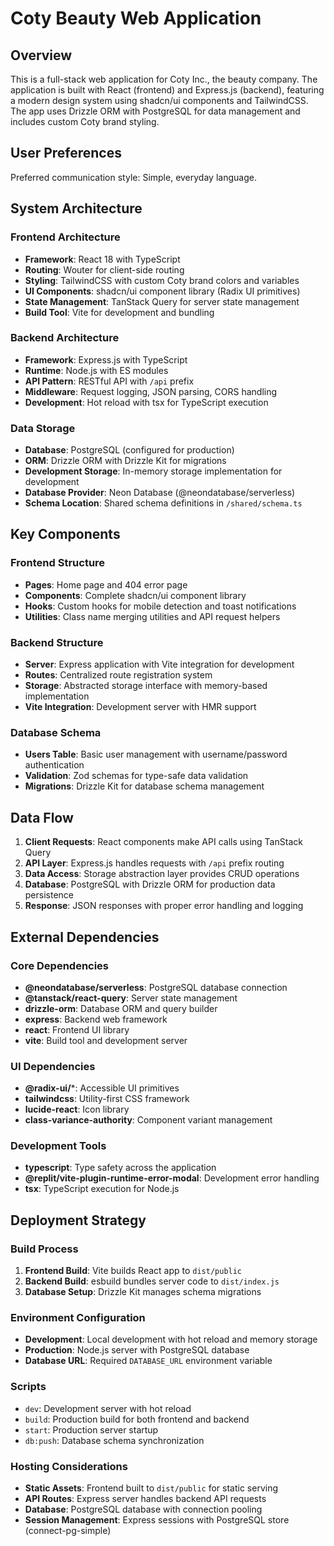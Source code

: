 # Coty Beauty Web Application

## Overview

This is a full-stack web application for Coty Inc., the beauty company. The application is built with React (frontend) and Express.js (backend), featuring a modern design system using shadcn/ui components and TailwindCSS. The app uses Drizzle ORM with PostgreSQL for data management and includes custom Coty brand styling.

## User Preferences

Preferred communication style: Simple, everyday language.

## System Architecture

### Frontend Architecture
- **Framework**: React 18 with TypeScript
- **Routing**: Wouter for client-side routing
- **Styling**: TailwindCSS with custom Coty brand colors and variables
- **UI Components**: shadcn/ui component library (Radix UI primitives)
- **State Management**: TanStack Query for server state management
- **Build Tool**: Vite for development and bundling

### Backend Architecture
- **Framework**: Express.js with TypeScript
- **Runtime**: Node.js with ES modules
- **API Pattern**: RESTful API with `/api` prefix
- **Middleware**: Request logging, JSON parsing, CORS handling
- **Development**: Hot reload with tsx for TypeScript execution

### Data Storage
- **Database**: PostgreSQL (configured for production)
- **ORM**: Drizzle ORM with Drizzle Kit for migrations
- **Development Storage**: In-memory storage implementation for development
- **Database Provider**: Neon Database (@neondatabase/serverless)
- **Schema Location**: Shared schema definitions in `/shared/schema.ts`

## Key Components

### Frontend Structure
- **Pages**: Home page and 404 error page
- **Components**: Complete shadcn/ui component library
- **Hooks**: Custom hooks for mobile detection and toast notifications
- **Utilities**: Class name merging utilities and API request helpers

### Backend Structure
- **Server**: Express application with Vite integration for development
- **Routes**: Centralized route registration system
- **Storage**: Abstracted storage interface with memory-based implementation
- **Vite Integration**: Development server with HMR support

### Database Schema
- **Users Table**: Basic user management with username/password authentication
- **Validation**: Zod schemas for type-safe data validation
- **Migrations**: Drizzle Kit for database schema management

## Data Flow

1. **Client Requests**: React components make API calls using TanStack Query
2. **API Layer**: Express.js handles requests with `/api` prefix routing
3. **Data Access**: Storage abstraction layer provides CRUD operations
4. **Database**: PostgreSQL with Drizzle ORM for production data persistence
5. **Response**: JSON responses with proper error handling and logging

## External Dependencies

### Core Dependencies
- **@neondatabase/serverless**: PostgreSQL database connection
- **@tanstack/react-query**: Server state management
- **drizzle-orm**: Database ORM and query builder
- **express**: Backend web framework
- **react**: Frontend UI library
- **vite**: Build tool and development server

### UI Dependencies
- **@radix-ui/***: Accessible UI primitives
- **tailwindcss**: Utility-first CSS framework
- **lucide-react**: Icon library
- **class-variance-authority**: Component variant management

### Development Tools
- **typescript**: Type safety across the application
- **@replit/vite-plugin-runtime-error-modal**: Development error handling
- **tsx**: TypeScript execution for Node.js

## Deployment Strategy

### Build Process
1. **Frontend Build**: Vite builds React app to `dist/public`
2. **Backend Build**: esbuild bundles server code to `dist/index.js`
3. **Database Setup**: Drizzle Kit manages schema migrations

### Environment Configuration
- **Development**: Local development with hot reload and memory storage
- **Production**: Node.js server with PostgreSQL database
- **Database URL**: Required `DATABASE_URL` environment variable

### Scripts
- `dev`: Development server with hot reload
- `build`: Production build for both frontend and backend
- `start`: Production server startup
- `db:push`: Database schema synchronization

### Hosting Considerations
- **Static Assets**: Frontend built to `dist/public` for static serving
- **API Routes**: Express server handles backend API requests
- **Database**: PostgreSQL database with connection pooling
- **Session Management**: Express sessions with PostgreSQL store (connect-pg-simple)